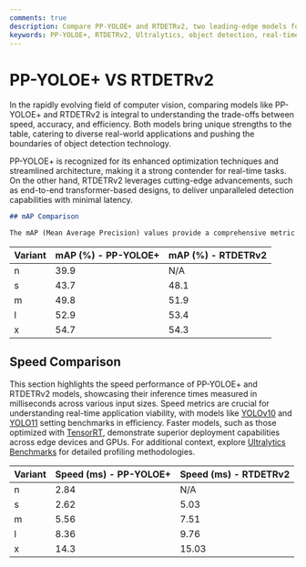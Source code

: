 ```yaml
---
comments: true
description: Compare PP-YOLOE+ and RTDETRv2, two leading-edge models for real-time object detection. Discover their performance, efficiency, and adaptability in modern computer vision tasks, and learn how they empower applications in edge AI and real-time AI scenarios.
keywords: PP-YOLOE+, RTDETRv2, Ultralytics, object detection, real-time AI, edge AI, computer vision, AI models, performance comparison, AI efficiency
---
```


# PP-YOLOE+ VS RTDETRv2

In the rapidly evolving field of computer vision, comparing models like PP-YOLOE+ and RTDETRv2 is integral to understanding the trade-offs between speed, accuracy, and efficiency. Both models bring unique strengths to the table, catering to diverse real-world applications and pushing the boundaries of object detection technology.

PP-YOLOE+ is recognized for its enhanced optimization techniques and streamlined architecture, making it a strong contender for real-time tasks. On the other hand, RTDETRv2 leverages cutting-edge advancements, such as end-to-end transformer-based designs, to deliver unparalleled detection capabilities with minimal latency.

```markdown
## mAP Comparison

The mAP (Mean Average Precision) values provide a comprehensive metric to evaluate the detection accuracy of object detection models like PP-YOLOE+ and RTDETRv2. By analyzing mAP across variants, this section highlights the precision and recall balance, aiding in understanding the model's performance across different thresholds and datasets. Learn more about [mAP metrics](https://www.ultralytics.com/glossary/mean-average-precision-map) and their significance in object detection.
```

| Variant | mAP (%) - PP-YOLOE+ | mAP (%) - RTDETRv2 |
| ------- | ------------------- | ------------------ |
| n       | 39.9                | N/A                |
| s       | 43.7                | 48.1               |
| m       | 49.8                | 51.9               |
| l       | 52.9                | 53.4               |
| x       | 54.7                | 54.3               |

## Speed Comparison

This section highlights the speed performance of PP-YOLOE+ and RTDETRv2 models, showcasing their inference times measured in milliseconds across various input sizes. Speed metrics are crucial for understanding real-time application viability, with models like [YOLOv10](https://docs.ultralytics.com/models/yolov10/) and [YOLO11](https://docs.ultralytics.com/models/yolo11/) setting benchmarks in efficiency. Faster models, such as those optimized with [TensorRT](https://developer.nvidia.com/tensorrt), demonstrate superior deployment capabilities across edge devices and GPUs. For additional context, explore [Ultralytics Benchmarks](https://docs.ultralytics.com/reference/utils/benchmarks/) for detailed profiling methodologies.

| Variant | Speed (ms) - PP-YOLOE+ | Speed (ms) - RTDETRv2 |
| ------- | ---------------------- | --------------------- |
| n       | 2.84                   | N/A                   |
| s       | 2.62                   | 5.03                  |
| m       | 5.56                   | 7.51                  |
| l       | 8.36                   | 9.76                  |
| x       | 14.3                   | 15.03                 |
